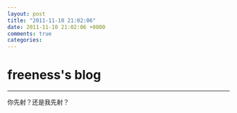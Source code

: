 ```yaml
---
layout: post
title: "2011-11-10 21:02:06"
date: 2011-11-10 21:02:06 +0800
comments: true
categories: 
---
```


# freeness's blog

----------

>
你先射？还是我先射？